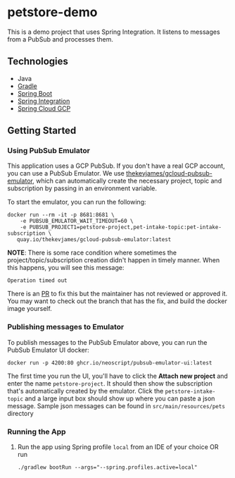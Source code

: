 # petstore-demo

This is a demo project that uses Spring Integration. It listens to messages from a PubSub and processes them.

## Technologies
- Java
- [Gradle](https://docs.gradle.org)
- [Spring Boot](https://spring.io/projects/spring-boot)
- [Spring Integration](https://spring.io/projects/spring-integration)
- [Spring Cloud GCP](https://cloud.google.com/java/docs/spring)

## Getting Started

### Using PubSub Emulator

This application uses a GCP PubSub. If you don't have a real GCP account, you can use a PubSub Emulator. 
We use [thekevjames/gcloud-pubsub-emulator](https://github.com/TheKevJames/tools/tree/master/docker-gcloud-pubsub-emulator), 
which can automatically create the necessary project, topic and subscription by passing in an environment variable.

To start the emulator, you can run the following:
```
docker run --rm -it -p 8681:8681 \
    -e PUBSUB_EMULATOR_WAIT_TIMEOUT=60 \
    -e PUBSUB_PROJECT1=petstore-project,pet-intake-topic:pet-intake-subscription \
   quay.io/thekevjames/gcloud-pubsub-emulator:latest
```

**NOTE**:
There is some race condition where sometimes the project/topic/subscription creation didn't happen in timely manner.
When this happens, you will see this message:
```
Operation timed out
```
There is an [PR](https://github.com/TheKevJames/tools/pull/1081) to fix this but the maintainer has not reviewed or
approved it. You may want to check out the branch that has the fix, and build the docker image yourself.

### Publishing messages to Emulator
To publish messages to the PubSub Emulator above, you can run the PubSub Emulator UI docker:
```
docker run -p 4200:80 ghcr.io/neoscript/pubsub-emulator-ui:latest
```
The first time you run the UI, you'll have to click the **Attach new project** and enter the name `petstore-project`.
It should then show the subscription that's automatically created by the emulator.
Click the `petstore-intake-topic` and a large input box should show up where you can paste a json message. Sample json messages can be found in `src/main/resources/pets` directory

### Running the App

1. Run the app using Spring profile `local` from an IDE of your choice OR run
   ```
   ./gradlew bootRun --args="--spring.profiles.active=local"
   ```
